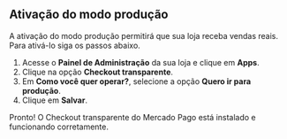## Ativação do modo produção

A ativação do modo produção permitirá que sua loja receba vendas reais. Para ativá-lo siga os passos abaixo.

1. Acesse o **Painel de Administração** da sua loja e clique em **Apps**.
2. Clique na opção **Checkout transparente**.
3. Em **Como você quer operar?**, selecione a opção **Quero ir para produção**.
4. Clique em **Salvar**.

Pronto! O Checkout transparente do Mercado Pago está instalado e funcionando corretamente. 